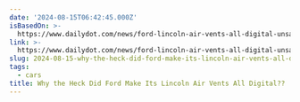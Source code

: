 ```yaml
---
date: '2024-08-15T06:42:45.000Z'
isBasedOn: >-
  https://www.dailydot.com/news/ford-lincoln-air-vents-all-digital-unsafe-driving/
link: >-
  https://www.dailydot.com/news/ford-lincoln-air-vents-all-digital-unsafe-driving/
slug: 2024-08-15-why-the-heck-did-ford-make-its-lincoln-air-vents-all-digital
tags:
  - cars
title: Why the Heck Did Ford Make Its Lincoln Air Vents All Digital??
---
```

 
